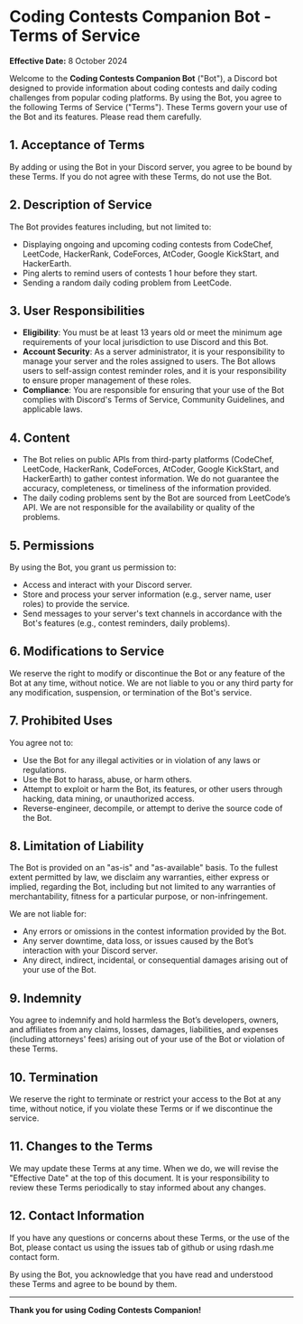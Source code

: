 # Coding Contests Companion Bot - Terms of Service

**Effective Date:** 8 October 2024

Welcome to the **Coding Contests Companion Bot** ("Bot"), a Discord bot designed to provide information about coding contests and daily coding challenges from popular coding platforms. By using the Bot, you agree to the following Terms of Service ("Terms"). These Terms govern your use of the Bot and its features. Please read them carefully.

## 1. **Acceptance of Terms**
By adding or using the Bot in your Discord server, you agree to be bound by these Terms. If you do not agree with these Terms, do not use the Bot.

## 2. **Description of Service**
The Bot provides features including, but not limited to:
- Displaying ongoing and upcoming coding contests from CodeChef, LeetCode, HackerRank, CodeForces, AtCoder, Google KickStart, and HackerEarth.
- Ping alerts to remind users of contests 1 hour before they start.
- Sending a random daily coding problem from LeetCode.

## 3. **User Responsibilities**
- **Eligibility**: You must be at least 13 years old or meet the minimum age requirements of your local jurisdiction to use Discord and this Bot.
- **Account Security**: As a server administrator, it is your responsibility to manage your server and the roles assigned to users. The Bot allows users to self-assign contest reminder roles, and it is your responsibility to ensure proper management of these roles.
- **Compliance**: You are responsible for ensuring that your use of the Bot complies with Discord's Terms of Service, Community Guidelines, and applicable laws. 

## 4. **Content**
- The Bot relies on public APIs from third-party platforms (CodeChef, LeetCode, HackerRank, CodeForces, AtCoder, Google KickStart, and HackerEarth) to gather contest information. We do not guarantee the accuracy, completeness, or timeliness of the information provided.
- The daily coding problems sent by the Bot are sourced from LeetCode’s API. We are not responsible for the availability or quality of the problems.

## 5. **Permissions**
By using the Bot, you grant us permission to:
- Access and interact with your Discord server.
- Store and process your server information (e.g., server name, user roles) to provide the service.
- Send messages to your server's text channels in accordance with the Bot's features (e.g., contest reminders, daily problems).

## 6. **Modifications to Service**
We reserve the right to modify or discontinue the Bot or any feature of the Bot at any time, without notice. We are not liable to you or any third party for any modification, suspension, or termination of the Bot's service.

## 7. **Prohibited Uses**
You agree not to:
- Use the Bot for any illegal activities or in violation of any laws or regulations.
- Use the Bot to harass, abuse, or harm others.
- Attempt to exploit or harm the Bot, its features, or other users through hacking, data mining, or unauthorized access.
- Reverse-engineer, decompile, or attempt to derive the source code of the Bot.

## 8. **Limitation of Liability**
The Bot is provided on an "as-is" and "as-available" basis. To the fullest extent permitted by law, we disclaim any warranties, either express or implied, regarding the Bot, including but not limited to any warranties of merchantability, fitness for a particular purpose, or non-infringement.

We are not liable for:
- Any errors or omissions in the contest information provided by the Bot.
- Any server downtime, data loss, or issues caused by the Bot’s interaction with your Discord server.
- Any direct, indirect, incidental, or consequential damages arising out of your use of the Bot.

## 9. **Indemnity**
You agree to indemnify and hold harmless the Bot’s developers, owners, and affiliates from any claims, losses, damages, liabilities, and expenses (including attorneys' fees) arising out of your use of the Bot or violation of these Terms.

## 10. **Termination**
We reserve the right to terminate or restrict your access to the Bot at any time, without notice, if you violate these Terms or if we discontinue the service.

## 11. **Changes to the Terms**
We may update these Terms at any time. When we do, we will revise the "Effective Date" at the top of this document. It is your responsibility to review these Terms periodically to stay informed about any changes.

## 12. **Contact Information**
If you have any questions or concerns about these Terms, or the use of the Bot, please contact us using the issues tab of github or using rdash.me contact form.

By using the Bot, you acknowledge that you have read and understood these Terms and agree to be bound by them.

---

**Thank you for using Coding Contests Companion!**
